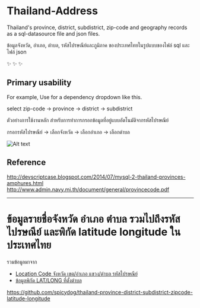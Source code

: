 # Thailand-Address

Thailand's province, district, subdistrict, zip-code and geography records as a sql-datasource file and json files.

ข้อมูลจังหวัด, อำเภอ, ตำบล, รหัสไปรษณีย์และภูมิภาค ของประเทศไทยในรูปแบบของไฟล์ sql และไฟล์ json

:sparkles: :sparkles: :sparkles:

## Primary usability

For example, Use for a dependency dropdown like this.

select zip-code → province → district → subdistrict

ตัวอย่างการใช้งานหลัก สำหรับการทำการกรอกข้อมูลที่อยู่แบบอัตโนมัติจากรหัสไปรษณีย์

กรอกรหัสไปรษณีย์ → เลือกจังหวัด → เลือกอำเภอ → เลือกตำบล

![Alt text](https://raw.githubusercontent.com/Cerberus/Thailand-Address/master/screenshot.png "Screenshot")

## Reference

http://devscriptcase.blogspot.com/2014/07/mysql-2-thailand-provinces-amphures.html
http://www.admin.navy.mi.th/document/general/provincecode.pdf



----

# ข้อมูลรายชื่อจังหวัด อำเภอ ตำบล รวมไปถึงรหัสไปรษณีย์ และพิกัด latitude longitude ในประเทศไทย

รวมข้อมูลมาจาก
- [Location Code จังหวัด เขต/อำเภอ แขวง/ตำบล รหัสไปรษณีย์](https://www.bot.or.th/Thai/Statistics/DataManagementSystem/TempClose/FI_FM1/Code/DocLib_StandardCodeMapping/Location_Postal%20Code.xls)
- [ข้อมูลพิกัด LAT/LONG ที่ตั้งตำบล](https://data.go.th/DatasetDetail.aspx?id=c6d42e1b-3219-47e1-b6b7-dfe914f27910)

https://github.com/spicydog/thailand-province-district-subdistrict-zipcode-latitude-longitude

